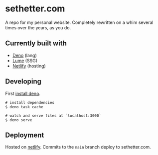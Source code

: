 # sethetter.com

A repo for my personal website. Completely rewritten on a whim several times over the years, as you do.

## Currently built with

- [Deno](https://deno.land) (lang)
- [Lume](https://lume.land) (SSG)
- [Netlify](https://netlify.com) (hosting)

## Developing

First [install deno](https://docs.deno.com/runtime/manual).

```
# install dependencies
$ deno task cache

# watch and serve files at `localhost:3000`
$ deno serve
```

## Deployment

Hosted on [netlify](https://netlify.com). Commits to the `main` branch deploy to sethetter.com.
